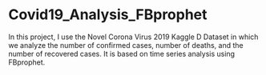 # Covid19_Analysis_FBprophet
In this project, I use the Novel Corona Virus 2019 Kaggle D Dataset in which we analyze the number of confirmed cases, number of deaths, and the number of recovered cases. It is based on time series analysis using FBprophet.
